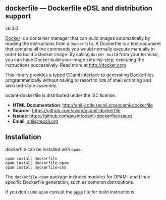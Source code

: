 dockerfile —  Dockerfile eDSL and distribution support
-----------------------------------------------------
v6.3.0

[Docker](http://docker.com) is a container manager that can build images
automatically by reading the instructions from a `Dockerfile`. A Dockerfile is
a text document that contains all the commands you would normally execute
manually in order to build a Docker image. By calling `docker build` from your
terminal, you can have Docker build your image step-by-step, executing the
instructions successively.  Read more at <http://docker.com>

This library provides a typed OCaml interface to generating Dockerfiles
programmatically without having to resort to lots of shell scripting and
awk/sed-style assembly.

ocaml-dockerfile is distributed under the ISC license.

- **HTML Documentation**: <http://anil-code.recoil.org/ocaml-dockerfile>
- **Source:**: <https://github.com/avsm/ocaml-dockerfile>
- **Issues**: <https://github.com/avsm/ocaml-dockerfile/issues>
- **Email**: <anil@recoil.org>

## Installation

dockerfile can be installed with `opam`:

    opam install dockerfile
    opam install dockerfile-opam
    opam install dockerfile-cmd

The `dockerfile-opam` package includes modules for OPAM- and Linux-specific
Dockerfile generation, such as common distributions.

If you don't use `opam` consult the [`opam`](opam) file for build
instructions.
